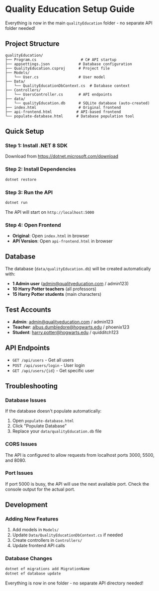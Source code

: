 # Quality Education Setup Guide

Everything is now in the main `qualityEducation` folder - no separate API folder needed!

## Project Structure

```
qualityEducation/
├── Program.cs                    # C# API startup
├── appsettings.json             # Database configuration
├── QualityEducation.csproj      # Project file
├── Models/
│   └── User.cs                  # User model
├── Data/
│   └── QualityEducationDbContext.cs  # Database context
├── Controllers/
│   └── UsersController.cs       # API endpoints
├── data/
│   └── qualityEducation.db      # SQLite database (auto-created)
├── index.html                   # Original frontend
├── api-frontend.html           # API-based frontend
└── populate-database.html      # Database population tool
```

## Quick Setup

### Step 1: Install .NET 8 SDK
Download from https://dotnet.microsoft.com/download

### Step 2: Install Dependencies
```bash
dotnet restore
```

### Step 3: Run the API
```bash
dotnet run
```
The API will start on `http://localhost:5000`

### Step 4: Open Frontend
- **Original**: Open `index.html` in browser
- **API Version**: Open `api-frontend.html` in browser

## Database

The database (`data/qualityEducation.db`) will be created automatically with:
- **1 Admin user** (admin@qualityeducation.com / admin123)
- **10 Harry Potter teachers** (all professors)
- **15 Harry Potter students** (main characters)

## Test Accounts

- **Admin**: admin@qualityeducation.com / admin123
- **Teacher**: albus.dumbledore@hogwarts.edu / phoenix123
- **Student**: harry.potter@hogwarts.edu / quidditch123

## API Endpoints

- `GET /api/users` - Get all users
- `POST /api/users/login` - User login
- `GET /api/users/{id}` - Get specific user

## Troubleshooting

### Database Issues
If the database doesn't populate automatically:
1. Open `populate-database.html`
2. Click "Populate Database"
3. Replace your `data/qualityEducation.db` file

### CORS Issues
The API is configured to allow requests from localhost ports 3000, 5500, and 8080.

### Port Issues
If port 5000 is busy, the API will use the next available port. Check the console output for the actual port.

## Development

### Adding New Features
1. Add models in `Models/`
2. Update `Data/QualityEducationDbContext.cs` if needed
3. Create controllers in `Controllers/`
4. Update frontend API calls

### Database Changes
```bash
dotnet ef migrations add MigrationName
dotnet ef database update
```

Everything is now in one folder - no separate API directory needed!

